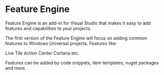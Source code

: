 # Feature Engine
Feature Engine is an add-in for Visual Studio that makes it easy to add features and capabilities to your projects.

The first version of the Feature Engine will focus on adding common features to Windows Universal projects. Features like:

Live Tile
Action Center
Cortana
etc.

Features can be added by code snippets, item templates, nuget packages and more.
